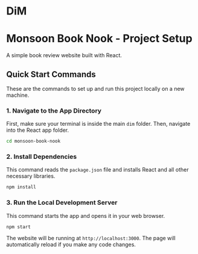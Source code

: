 # DiM





# Monsoon Book Nook - Project Setup

A simple book review website built with React.

## Quick Start Commands

These are the commands to set up and run this project locally on a new machine.

### 1. Navigate to the App Directory

First, make sure your terminal is inside the main `dim` folder. Then, navigate into the React app folder.

```bash
cd monsoon-book-nook
````

### 2\. Install Dependencies

This command reads the `package.json` file and installs React and all other necessary libraries.

```bash
npm install
```

### 3\. Run the Local Development Server

This command starts the app and opens it in your web browser.

```bash
npm start
```

The website will be running at `http://localhost:3000`. The page will automatically reload if you make any code changes.

```
```
